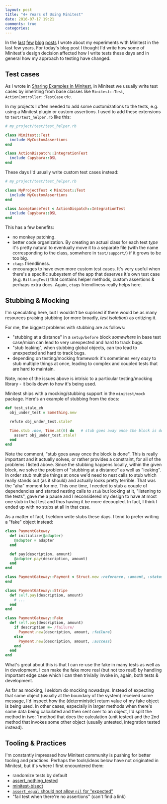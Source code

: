 ```yaml
---
layout: post
title: "4+ Years of Using Minitest"
date: 2016-07-17 19:21
comments: true
categories: 
---
```


In the [last](/blog/2015/07/17/testing-shape-of-data) [few](/blog/2014/07/17/integration-testing-on-different-levels/) [blog](/blog/2013/07/17/sharing-examples-in-minitest/) [posts](/blog/2012/07/17/liskov-principle-and-minitest/) I wrote about my experiments with Minitest in the last few years.
For today's blog post I thought I'd write how some of Minitest's design decision affected how I write tests these days and in general how my approach to testing have changed.

## Test cases

As I wrote in [Sharing Examples in Minitest](/blog/2013/07/17/sharing-examples-in-minitest/), in Minitest we usually write test cases by inheriting from base classes like `Minitest::Test`, `ActionController::TestCase` etc.

In my projects I often needed to add some customizations to the tests, e.g. using a Minitest plugin or custom assertions. I used to add these extensions to `test/test_helper.rb` like this:

```ruby
# my_project/test/test_helper.rb

class Minitest::Test
  include MyCustomAssertions
end

class ActionDispatch::IntegrationTest
  include Capybara::DSL
end
```

These days I'd usually write custom test cases instead:

```ruby
# my_project/test/test_helper.rb

class MyProjectTest < Minitest::Test
  include MyCustomAssertions
end

class AcceptanceTest < ActionDispatch::IntegrationTest
  include Capybara::DSL
end
```

This has a few benefits:

- no monkey patching.
- better code organization. By creating an actual class for each test _type_ it's pretty natural to eventually move it to a separate file (with the name corresponding to the class, somwhere in `test/support/`) if it grows to be too big.
- `ctags` friendliness.
- encourages to have even more custom test cases. It's very useful when there's a specific subsystem of the app that deserves it's own test case (e.g. `BillingTest`) that contains helper methods, custom assertions & perhaps extra docs. Again, `ctags` friendliness really helps here.

## Stubbing & Mocking

I'm speculating here, but I wouldn't be suprised if there would be as many resources praising stubbing (or more broadly, _test isolation_) as critizing it.

For me, the biggest problems with stubbing are as follows:

- "stubbing at a distance" in a `setup/before` block _somewhere_ in base test case/mixin can lead to very unexpected and hard to track bugs.
- "stub leaking", when stubbing global objects, can too lead to unexpected and hard to track bugs.
- depending on testing/mocking framework it's sometimes very _easy_ to stub multiple things at once, leading to complex and coupled tests that are hard to maintain.

Note, none of the issues above is intrisic to a particular testing/mocking library - it boils down to how it's being used.

Minitest ships with a mocking/stubbing support in the `minitest/mock` package. Here's an example of stubbing from the docs:

```ruby
def test_stale_eh
  obj_under_test = Something.new

  refute obj_under_test.stale?

  Time.stub :now, Time.at(0) do   # stub goes away once the block is done
    assert obj_under_test.stale?
  end
end
```

Note the comment, "stub goes away once the block is done".
This is really important and it actually solves, or rather provides a constraint, for all of the problems I listed above.
Since the stubbing happens locally, within the given block, we solve the problem of "stubbing at a distance" as well as "leaking".
In order stub multiple things at once we'd need to nest calls to stub which really stands out (as it should) and actually looks pretty terrible. That was the "aha" moment for me.
This one time, I needed to stub a couple of dependencies and started nesting calls to `stub` but looking at it, "listening to the tests", gave me a pause and I reconsidered my design to have at most one stub in that test and thus having it be more decoupled. In fact, I think I ended up with no stubs at all in that case.

As a matter of fact, I seldom write stubs these days. I tend to prefer writing a "fake" object instead:

```ruby
class PaymentGateway
  def initialize(@adapter)
    @adapter = adapter
  end

  def pay(description, amount)
    @adapter.pay(description, amount)
  end
end

class PaymentGateway::Payment < Struct.new :reference, :amount, :status
end

class PaymentGateway::Stripe
  def self.pay(description, amount)
    # ...
  end
end

class PaymentGateway::Fake
  def self.pay(description, amount)
    if description =~ /failure/
      Payment.new(description, amount, :failure)
    else
      Payment.new(description, amount, :success)
    end
  end
end
```

What's great about this is that I can re-use the fake in many tests as well as in development. I can make the fake more real (but not too real!) by handling important edge case which I can then trivially invoke in, again, both tests & development.

As far as mocking, I seldom do mocking nowadays. Instead of expecting that some object (usually at the boundary of the system) received some message, I'd inspect how the (deterministic) return value of my fake object is being used.
In other cases, especially in larger methods when there's some data being calculated and then sent over to an object, I'd split the method in two: 1 method that does the calculation (unit tested) and the 2nd method that invokes some other object (usually untested, integration tested instead).

## Tooling & Practices

I'm constantly impressed how Minitest community is pushing for better tooling and practices. Perhaps the tools/ideas below have not originated in Minitest, but it's where I first encountered them:

- randomize tests by default
- [assert_nothing_tested](http://www.zenspider.com/ruby/2012/01/assert_nothing_tested.html)
- [minitest-bisect](https://github.com/seattlerb/minitest-bisect)
- [`assert_equal` should not allow `nil` for "expected"](https://github.com/seattlerb/minitest/pull/626)
- "fail test when there're no assertions" (can't find a link)
